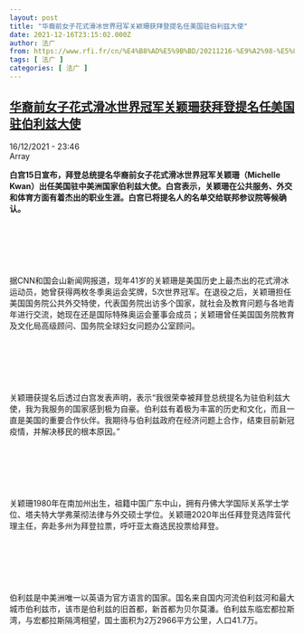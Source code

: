 ```yaml
---
layout: post
title: "华裔前女子花式滑冰世界冠军关颖珊获拜登提名任美国驻伯利兹大使"
date: 2021-12-16T23:15:02.000Z
author: 法广
from: https://www.rfi.fr/cn/%E4%B8%AD%E5%9B%BD/20211216-%E9%A2%98-%E5%8D%8E%E8%A3%94%E5%89%8D%E5%A5%B3%E5%AD%90%E8%8A%B1%E5%BC%8F%E6%BB%91%E5%86%B0%E4%B8%96%E7%95%8C%E5%86%A0%E5%86%9B%E5%85%B3%E9%A2%96%E7%8F%8A%E8%8E%B7%E6%8B%9C%E7%99%BB%E6%8F%90%E5%90%8D%E4%BB%BB%E7%BE%8E%E5%9B%BD%E9%A9%BB%E4%BC%AF%E5%88%A9%E5%85%B9%E5%A4%A7%E4%BD%BF
tags: [ 法广 ]
categories: [ 法广 ]
---
```

<!--1639696502000-->
[华裔前女子花式滑冰世界冠军关颖珊获拜登提名任美国驻伯利兹大使](https://www.rfi.fr/cn/%E4%B8%AD%E5%9B%BD/20211216-%E9%A2%98-%E5%8D%8E%E8%A3%94%E5%89%8D%E5%A5%B3%E5%AD%90%E8%8A%B1%E5%BC%8F%E6%BB%91%E5%86%B0%E4%B8%96%E7%95%8C%E5%86%A0%E5%86%9B%E5%85%B3%E9%A2%96%E7%8F%8A%E8%8E%B7%E6%8B%9C%E7%99%BB%E6%8F%90%E5%90%8D%E4%BB%BB%E7%BE%8E%E5%9B%BD%E9%A9%BB%E4%BC%AF%E5%88%A9%E5%85%B9%E5%A4%A7%E4%BD%BF)
------

<div>
<div>16/12/2021 - 23:46</div>Array<p><strong>                    白宫15日宣布，拜登总统提名华裔前女子花式滑冰世界冠军关颖珊（Michelle Kwan）出任美国驻中美洲国家伯利兹大使。白宫表示，关颖珊在公共服务、外交和体育方面有着杰出的职业生涯。白宫已将提名人的名单交给联邦参议院等候确认。                </strong></p><div >                    <p> </p><p> </p><p> </p><p>据CNN和国会山新闻网报道，现年41岁的关颖珊是美国历史上最杰出的花式滑冰运动员，她曾获得两枚冬季奥运会奖牌，5次世界冠军。在退役之后，关颖珊担任美国国务院公共外交特使，代表国务院出访多个国家，就社会及教育问题与各地青年进行交流，她现在还是国际特殊奥运会董事会成员；关颖珊曾任美国国务院教育及文化局高级顾问、国务院全球妇女问题办公室顾问。</p><p> </p><p> </p><p> </p><p>关颖珊获提名后透过白宫发表声明，表示“我很荣幸被拜登总统提名为驻伯利兹大使，我为我服务的国家感到极为自豪。伯利兹有着极为丰富的历史和文化，而且一直是美国的重要合作伙伴。我期待与伯利兹政府在经济问题上合作，结束目前新冠疫情，并解决移民的根本原因。”</p><p> </p><p> </p><p> </p><p>关颖珊1980年在南加州出生，祖籍中国广东中山，拥有丹佛大学国际关系学士学位、塔夫特大学弗莱彻法律与外交硕士学位。关颖珊2020年出任拜登竞选阵营代理主任，奔赴多州为拜登拉票，呼吁亚太裔选民投票给拜登。</p><p> </p><p> </p><p> </p><p>伯利兹是中美洲唯一以英语为官方语言的国家。国名来自国内河流伯利兹河和最大城市伯利兹市，该市是伯利兹的旧首都，新首都为贝尔莫潘。伯利兹东临宏都拉斯湾，与宏都拉斯隔湾相望，国土面积为2万2966平方公里，人口41.7万。</p>                                            <div data-selfpromo-newsletter>    </div>    <div data-selfpromo-app>    </div>                </div>
</div>
